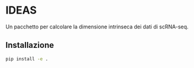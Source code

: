 # IDEAS

Un pacchetto per calcolare la dimensione intrinseca dei dati di scRNA-seq.

## Installazione

```bash
pip install -e .
